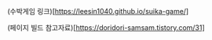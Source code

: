 (수박게임 링크)[https://leesin1040.github.io/suika-game/]

(페이지 빌드 참고자료)[https://doridori-samsam.tistory.com/31]
